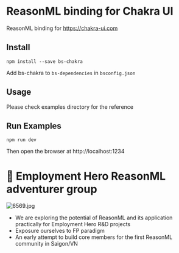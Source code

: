 # ReasonML binding for Chakra UI

ReasonML binding for https://chakra-ui.com


## Install

```
npm install --save bs-chakra
```

Add bs-chakra to `bs-dependencies` in `bsconfig.json`

## Usage

Please check examples directory for the reference

## Run Examples

```
npm run dev
```

Then open the browser at http://localhost:1234

# 🐪 Employment Hero ReasonML adventurer group

![6569.jpg](https://assets-natgeotv.fnghub.com/POD/6569.jpg)

* We are exploring the potential of ReasonML and its application practically for Employment Hero R&D projects
* Exposure ourselves to FP paradigm
* An early attempt to build core members for the first ReasonML community in Saigon/VN
